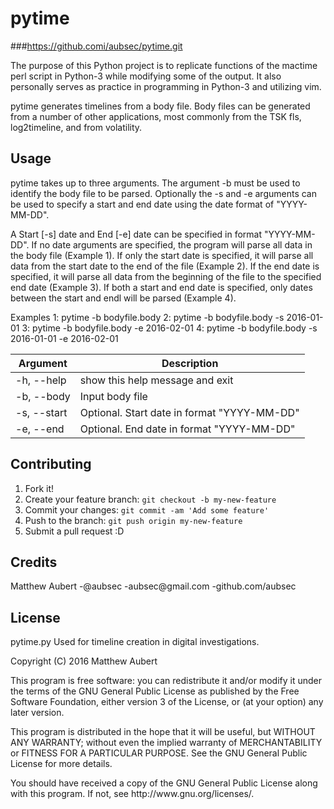 # pytime
###https://github.comi/aubsec/pytime.git

The purpose of this Python project is to replicate functions of the mactime perl 
script in Python-3 while modifying some of the output.  It also personally serves 
as practice in programming in Python-3 and utilizing vim.

pytime generates timelines from a body file.  Body files can be generated from
a number of other applications, most commonly from the TSK fls, log2timeline,
and from volatility. 


## Usage

<p>pytime takes up to three arguments.  The argument -b must be used to identify
the body file to be parsed.  Optionally the -s and -e arguments can be used to
specify a start and end date using the date format of "YYYY-MM-DD". </p>

<p>A Start [-s] date and End [-e] date can be specified in format "YYYY-MM-DD".  If no
date arguments are specified, the program will parse all data in the body file (Example 1).  
If only the start date is specified, it will parse all data from the start date to the 
end of the file (Example 2).  If the end date is specified, it will parse all data from the 
beginning of the file to the specified end date (Example 3).  If both a start and end date is 
specified, only dates between the start and endl will be parsed (Example 4).
</p>

Examples
1:  pytime -b bodyfile.body
2:  pytime -b bodyfile.body -s 2016-01-01
3:  pytime -b bodyfile.body -e 2016-02-01
4:  pytime -b bodyfile.body -s 2016-01-01 -e 2016-02-01

|Argument|Description|
|---|---|
|-h, --help |show this help message and exit|
|-b, --body |Input body file |
|-s, --start|Optional.  Start date in format "YYYY-MM-DD"|
|-e, --end  |Optional.  End date in format "YYYY-MM-DD"  |

## Contributing

1. Fork it!
2. Create your feature branch: `git checkout -b my-new-feature`
3. Commit your changes: `git commit -am 'Add some feature'`
4. Push to the branch: `git push origin my-new-feature`
5. Submit a pull request :D

## Credits

<p>Matthew Aubert
-@aubsec
-aubsec@gmail.com
-github.com/aubsec</p>

## License

<p>pytime.py Used for timeline creation in digital investigations.</p>
<p>Copyright (C) 2016 Matthew Aubert<p>

<p>This program is free software: you can redistribute it and/or modify
it under the terms of the GNU General Public License as published by
the Free Software Foundation, either version 3 of the License, or
(at your option) any later version.</p>

<p>This program is distributed in the hope that it will be useful,
but WITHOUT ANY WARRANTY; without even the implied warranty of
MERCHANTABILITY or FITNESS FOR A PARTICULAR PURPOSE.  See the
GNU General Public License for more details.</p>

<p>You should have received a copy of the GNU General Public License
along with this program.  If not, see http://www.gnu.org/licenses/.</p>
